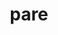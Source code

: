 ---
category: 4-letters
denotation: null
name: pare
reference_link: https://www.etymonline.com/word/pare
root_language: null
root_name: null
title: pare
type: free
word_sums:
- respelling: pare
  sum: 'Pare + '
---